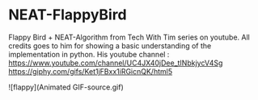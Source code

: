 # NEAT-FlappyBird
Flappy Bird + NEAT-Algorithm from Tech With Tim series on youtube. All credits goes to him for showing a basic understanding of the implementation in python. 
His youtube channel : https://www.youtube.com/channel/UC4JX40jDee_tINbkjycV4Sg
https://giphy.com/gifs/Ket1jFBxx1iRGicnQK/html5

![flappy](Animated GIF-source.gif)
